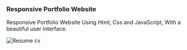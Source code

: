 ### Responsive Portfolio Website
Responsive Portfolio Website Using Html, Css and JavaScript, With a beautiful user interface.

![Resume cv](/preview.png)
